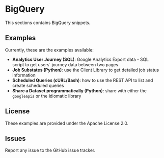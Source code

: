 # BigQuery

This sections contains BigQuery snippets.

## Examples

Currently, these are the examples available:

* **Analytics User Journey (SQL)**: Google Analytics Export data - SQL script to get users' journey data between two pages
* **Job Substates (Python)**: use the Client Library to get detailed job status information
* **Scheduled Queries (cURL/Bash)**: how to use the REST API to list and create scheduled queries
* **Share a Dataset programmatically (Python)**: share with either the `googleapis` or the idiomatic library

## License

These examples are provided under the Apache License 2.0.

## Issues

Report any issue to the GitHub issue tracker.
